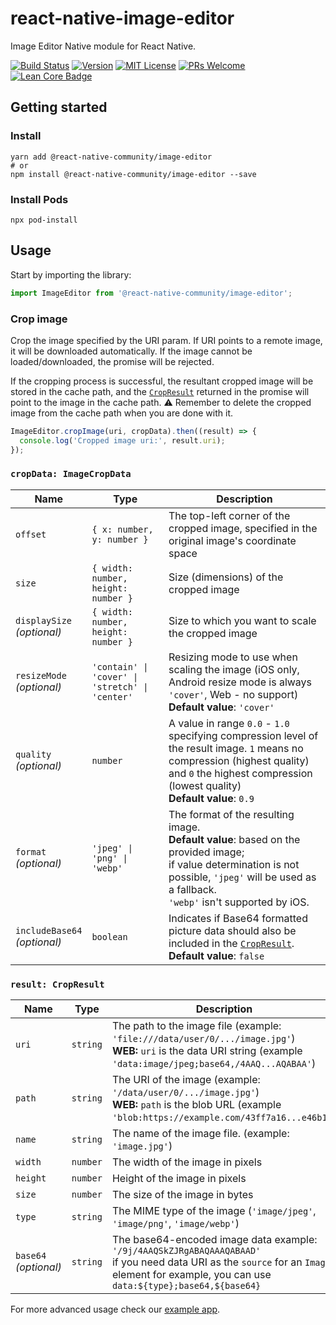 # react-native-image-editor

Image Editor Native module for React Native.

[![Build Status][build-badge]][build]
[![Version][version-badge]][package]
[![MIT License][license-badge]][license]
[![PRs Welcome][prs-welcome-badge]][prs-welcome]
[![Lean Core Badge][lean-core-badge]][lean-core-issue]

## Getting started

### Install

```shell
yarn add @react-native-community/image-editor
# or
npm install @react-native-community/image-editor --save
```

### Install Pods

```shell
npx pod-install
```

## Usage

Start by importing the library:

```ts
import ImageEditor from '@react-native-community/image-editor';
```

### Crop image

Crop the image specified by the URI param. If URI points to a remote image, it will be downloaded automatically. If the image cannot be loaded/downloaded, the promise will be rejected.

If the cropping process is successful, the resultant cropped image will be stored in the cache path, and the [`CropResult`](#result-cropresult) returned in the promise will point to the image in the cache path. ⚠️ Remember to delete the cropped image from the cache path when you are done with it.

```ts
ImageEditor.cropImage(uri, cropData).then((result) => {
  console.log('Cropped image uri:', result.uri);
});
```

### `cropData: ImageCropData`

| Name                            | Type                                            | Description                                                                                                                                                                                                  |
| ------------------------------- | ----------------------------------------------- | ------------------------------------------------------------------------------------------------------------------------------------------------------------------------------------------------------------ |
| `offset`                        | `{ x: number, y: number }`                      | The top-left corner of the cropped image, specified in the original image's coordinate space                                                                                                                 |
| `size`                          | `{ width: number, height: number }`             | Size (dimensions) of the cropped image                                                                                                                                                                       |
| `displaySize`<br>_(optional)_   | `{ width: number, height: number }`             | Size to which you want to scale the cropped image                                                                                                                                                            |
| `resizeMode`<br>_(optional)_    | `'contain' \| 'cover' \| 'stretch' \| 'center'` | Resizing mode to use when scaling the image (iOS only, Android resize mode is always `'cover'`, Web - no support) <br/>**Default value**: `'cover'`                                                          |
| `quality`<br>_(optional)_       | `number`                                        | A value in range `0.0` - `1.0` specifying compression level of the result image. `1` means no compression (highest quality) and `0` the highest compression (lowest quality) <br/>**Default value**: `0.9`   |
| `format`<br>_(optional)_        | `'jpeg' \| 'png' \| 'webp'`                     | The format of the resulting image.<br/> **Default value**: based on the provided image;<br>if value determination is not possible, `'jpeg'` will be used as a fallback.<br/>`'webp'` isn't supported by iOS. |
| `includeBase64`<br>_(optional)_ | `boolean`                                       | Indicates if Base64 formatted picture data should also be included in the [`CropResult`](#result-cropresult). <br/>**Default value**: `false`                                                                |

### `result: CropResult`

| Name                     | Type     | Description                                                                                                                                                                                    |
| ------------------------ | -------- | ---------------------------------------------------------------------------------------------------------------------------------------------------------------------------------------------- |
| `uri`                    | `string` | The path to the image file (example: `'file:///data/user/0/.../image.jpg'`)<br> **WEB:** `uri` is the data URI string (example `'data:image/jpeg;base64,/4AAQ...AQABAA'`)                      |
| `path`                   | `string` | The URI of the image (example: `'/data/user/0/.../image.jpg'`)<br> **WEB:** `path` is the blob URL (example `'blob:https://example.com/43ff7a16...e46b1'`)                                     |
| `name`                   | `string` | The name of the image file. (example: `'image.jpg'`)                                                                                                                                           |
| `width`                  | `number` | The width of the image in pixels                                                                                                                                                               |
| `height`                 | `number` | Height of the image in pixels                                                                                                                                                                  |
| `size`                   | `number` | The size of the image in bytes                                                                                                                                                                 |
| `type`                   | `string` | The MIME type of the image (`'image/jpeg'`, `'image/png'`, `'image/webp'`)                                                                                                                     |
| `base64`<br>_(optional)_ | `string` | The base64-encoded image data example: `'/9j/4AAQSkZJRgABAQAAAQABAAD'`<br>if you need data URI as the `source` for an `Image` element for example, you can use `data:${type};base64,${base64}` |

For more advanced usage check our [example app](/example/src/App.tsx).

<!-- badges -->

[build-badge]: https://github.com/callstack/react-native-image-editor/actions/workflows/main.yml/badge.svg
[build]: https://github.com/callstack/react-native-image-editor/actions/workflows/main.yml
[version-badge]: https://img.shields.io/npm/v/@react-native-community/image-editor.svg
[package]: https://www.npmjs.com/package/@react-native-community/image-editor
[license-badge]: https://img.shields.io/npm/l/@react-native-community/image-editor.svg
[license]: https://opensource.org/licenses/MIT
[prs-welcome-badge]: https://img.shields.io/badge/PRs-welcome-brightgreen.svg
[prs-welcome]: http://makeapullrequest.com
[lean-core-badge]: https://img.shields.io/badge/Lean%20Core-Extracted-brightgreen.svg
[lean-core-issue]: https://github.com/facebook/react-native/issues/23313
